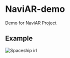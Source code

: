 # NaviAR-demo
Demo for NaviAR Project

## Example
![Spaceship irl](https://github.com/Pojostick/NaviAR-demo/blob/media/Media/giphy.gif?raw=true)
